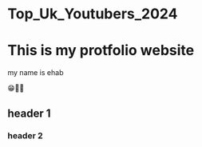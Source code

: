 # Top_Uk_Youtubers_2024




# This is my protfolio website


my name is ehab

😁😶‍🌫️

## header 1
### header 2
